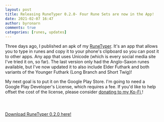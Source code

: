 ```yaml
---
layout: post
title: Releasing RuneTyper 0.2.0- Four Rune Sets are now in the App!
date: 2021-02-07 16:47
author: byronarn
comments: true
categories: [runes, updates]
---
```


<!-- wp:paragraph -->
<p>Three days ago, I published an apk of my <a href="https://minewyrtruman.wordpress.com/2021/02/04/introducing-runetyper-0-1-1/">RuneTyper</a>. It's an app that allows you to type in runes and copy it to your phone's clipboard so you can post it to other apps. Any app that uses Unicode (which is every social media site I've tried it on, so far). The last version only had the Anglo-Saxon runes available, but I've now updated it to also include Elder Futhark and both variants of the Younger Futhark (Long Branch and Short Twig)!</p>
<!-- /wp:paragraph -->

<!-- wp:paragraph -->
<p>My next goal is to put it on the Google Play Store. I'm going to need a Google Play Developer's License, which requires a fee. If you'd like to help offset the cost of the license, please consider <a href="https://ko-fi.com/byroneugene1">donating to my Ko-Fi </a>!</p>
<!-- /wp:paragraph -->

<!-- wp:image {"id":230,"sizeSlug":"large"} -->
<figure class="wp-block-image size-large"><img src="https://minewyrtruman.files.wordpress.com/2021/02/screenshot_20210207-1143211544867369933173725.png?w=512" alt="" class="wp-image-230" /></figure>
<!-- /wp:image -->

<!-- wp:image {"id":228} -->
<figure class="wp-block-image"><img src="https://minewyrtruman.files.wordpress.com/2021/02/screenshot_20210207-1143342177620416250800078.png" alt="" class="wp-image-228" /></figure>
<!-- /wp:image -->

<!-- wp:image {"id":229} -->
<figure class="wp-block-image"><img src="https://minewyrtruman.files.wordpress.com/2021/02/screenshot_20210207-1143574880694554816955631.png" alt="" class="wp-image-229" /></figure>
<!-- /wp:image -->

<!-- wp:paragraph -->
<p><a href="https://drive.google.com/file/d/170J7Vcd00XZ648Ij1ey85l_JEt9jm3Za/view?usp=drivesdk">Download RuneTyper 0.2.0 here!</a></p>
<!-- /wp:paragraph -->
